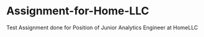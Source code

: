 # Assignment-for-Home-LLC
Test Assignment done for Position of Junior Analytics Engineer at HomeLLC
